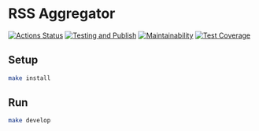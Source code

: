 # RSS Aggregator

[![Actions Status](https://github.com/NLIDie/frontend-project-lvl3/workflows/hexlet-check/badge.svg)](https://github.com/NLIDie/frontend-project-lvl3/actions/workflows/hexlet-check.yml)
[![Testing and Publish](https://github.com/NLIDie/frontend-project-lvl3/workflows/testing-and-publish/badge.svg)](https://github.com/NLIDie/frontend-project-lvl3/actions/workflows/testing-and-publish.yml)
[![Maintainability](https://api.codeclimate.com/v1/badges/dd4765d4a3794f3be464/maintainability)](https://codeclimate.com/github/NLIDie/frontend-project-lvl3/maintainability)
[![Test Coverage](https://api.codeclimate.com/v1/badges/dd4765d4a3794f3be464/test_coverage)](https://codeclimate.com/github/NLIDie/frontend-project-lvl3/test_coverage)

## Setup
```sh
make install
```

## Run
```sh
make develop
```
